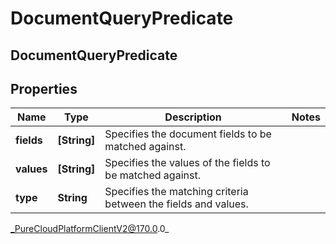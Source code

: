 # DocumentQueryPredicate

## DocumentQueryPredicate

## Properties

|Name | Type | Description | Notes|
|------------ | ------------- | ------------- | -------------|
| **fields** | **[String]** | Specifies the document fields to be matched against. | |
| **values** | **[String]** | Specifies the values of the fields to be matched against. | |
| **type** | **String** | Specifies the matching criteria between the fields and values. | |



_PureCloudPlatformClientV2@170.0.0_
